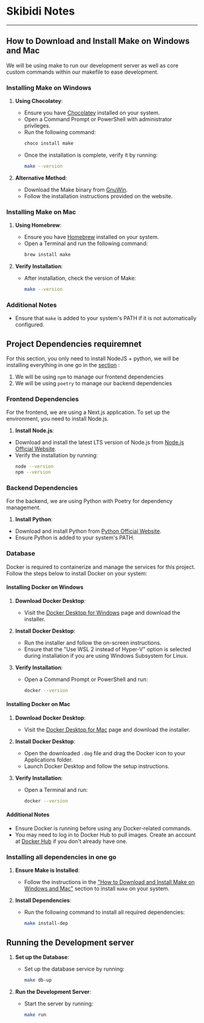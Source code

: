 # Skibidi Notes
---

## How to Download and Install Make on Windows and Mac
We will be using make to run our development server as well as core custom commands within our makefile to ease development.

### Installing Make on Windows

1. **Using Chocolatey**:
    - Ensure you have [Chocolatey](https://chocolatey.org/install) installed on your system.
    - Open a Command Prompt or PowerShell with administrator privileges.
    - Run the following command:
      ```bash
      choco install make
      ```
    - Once the installation is complete, verify it by running:
      ```bash
      make --version
      ```

2. **Alternative Method**:
    - Download the Make binary from [GnuWin](http://gnuwin32.sourceforge.net/packages/make.htm).
    - Follow the installation instructions provided on the website.

### Installing Make on Mac

1. **Using Homebrew**:
    - Ensure you have [Homebrew](https://brew.sh/) installed on your system.
    - Open a Terminal and run the following command:
      ```bash
      brew install make
      ```

2. **Verify Installation**:
    - After installation, check the version of Make:
      ```bash
      make --version
      ```

### Additional Notes
- Ensure that `make` is added to your system's PATH if it is not automatically configured.


## Project Dependencies requiremnet 

For this section, you only need to install NodeJS + python, we will be installing everything in one go in the [section](#running-the-development-server) :
1. We will be using `npm` to manage our frontend dependencies 
2. We will be using `poetry` to manage our backend dependencies 

### Frontend Dependencies

For the frontend, we are using a Next.js application. To set up the environment, you need to install Node.js.

1. **Install Node.js**:
  - Download and install the latest LTS version of Node.js from [Node.js Official Website](https://nodejs.org/).
  - Verify the installation by running:
    ```bash
    node --version
    npm --version
    ```

### Backend Dependencies

For the backend, we are using Python with Poetry for dependency management.

1. **Install Python**:
  - Download and install Python from [Python Official Website](https://www.python.org/).
  - Ensure Python is added to your system's PATH.

### Database

Docker is required to containerize and manage the services for this project. Follow the steps below to install Docker on your system:

#### Installing Docker on Windows

1. **Download Docker Desktop**:
    - Visit the [Docker Desktop for Windows](https://www.docker.com/products/docker-desktop) page and download the installer.

2. **Install Docker Desktop**:
    - Run the installer and follow the on-screen instructions.
    - Ensure that the "Use WSL 2 instead of Hyper-V" option is selected during installation if you are using Windows Subsystem for Linux.

3. **Verify Installation**:
    - Open a Command Prompt or PowerShell and run:
      ```bash
      docker --version
      ```

#### Installing Docker on Mac

1. **Download Docker Desktop**:
    - Visit the [Docker Desktop for Mac](https://www.docker.com/products/docker-desktop) page and download the installer.

2. **Install Docker Desktop**:
    - Open the downloaded `.dmg` file and drag the Docker icon to your Applications folder.
    - Launch Docker Desktop and follow the setup instructions.

3. **Verify Installation**:
    - Open a Terminal and run:
      ```bash
      docker --version
      ```

#### Additional Notes
- Ensure Docker is running before using any Docker-related commands.
- You may need to log in to Docker Hub to pull images. Create an account at [Docker Hub](https://hub.docker.com/) if you don't already have one.


### Installing all dependencies in one go  
1. **Ensure Make is Installed**:
    - Follow the instructions in the ["How to Download and Install Make on Windows and Mac"](#how-to-download-and-install-make-on-windows-and-mac) section to install `make` on your system.

2. **Install Dependencies**:
    - Run the following command to install all required dependencies:
      ```bash
      make install-dep
      ```

## Running the Development server 
1. **Set up the Database**:
    - Set up the database service by running:
      ```bash
      make db-up
      ``` 

2. **Run the Development Server**:
    - Start the server by running:
      ```bash
      make run
      ```
